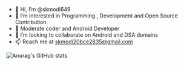 - 👋 Hi, I’m @skmodi649
- 👀 I’m interested in Programming , Development and Open Source Contribution
- 🌱 Moderate coder and Android Developer
- 💞️ I’m looking to collaborate on Android and DSA domains
- 📫 Reach me at skmodi20bce2835@gmail.com

<!---
skmodi649/skmodi649 is a ✨ special ✨ repository because its `README.md` (this file) appears on your GitHub profile.
You can click the Preview link to take a look at your changes.
--->

![Anurag's GitHub stats](https://github-readme-stats.vercel.app/api?username=skmodi649&show_icons=true&theme=dark)


